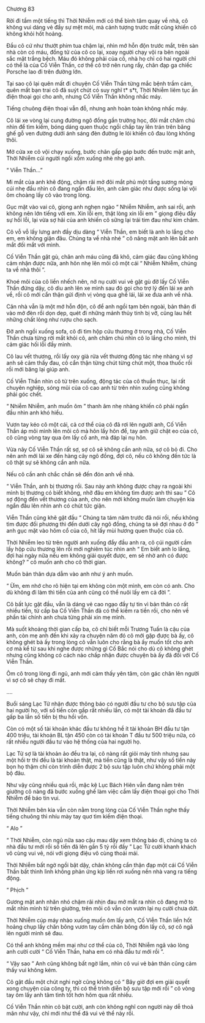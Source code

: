 




Chương 83


Rời đi tầm một tiếng thì Thời Nhiễm mới có thể bình tâm quay về nhà, cô không vui dáng vẻ đầy sự mệt mỏi, mà cảnh tượng trước mắt cũng khiến cô không khỏi hốt hoảng.

Đầu cô cứ như thướt phim tua chậm lại, nhìn mớ hỗn độn trước mắt, trên sàn nhà còn có máu, đồng tử của cô co lại, xoay người chạy vội ra bên ngoài sắc mặt trắng bệch. Máu đó không phải của cô, nhà họ chỉ có hai người chỉ có thể là của Cố Viễn Thần, cơ thể cô trở nên rung rẩy, chân đạp ga chiếc Porsche lao đi trên đường lớn.

Tại sao cô lại quên mất đi chuyện Cố Viễn Thần từng mắc bệnh trầm cảm, quên mất bạn trai cô đã suýt chút có suy nghĩ t* s*t, Thời Nhiễm liêm tục ấn điện thoại gọi cho anh, nhưng Cố Viễn Thần không nhấc máy.

Tiếng chuông điện thoại vẫn đỗ, nhưng anh hoàn toàn không nhấc máy.

Cô lái xe vòng lại cung đường ngô đồng gần trường học, đôi mắt chăm chú nhìn để tìm kiếm, bóng dáng quen thuộc ngồi chấp tay lên trán trên băng ghế gỗ ven đường dưới ánh sáng đèn đường le lói khiến cô đau lòng không thôi.

Mở cửa xe cô vội chạy xuống, bước chân gấp gáp bước đến trước mặt anh, Thời Nhiễm cúi người ngồi xổm xuống nhè nhẹ gọi anh.

“ Viễn Thần...”

Mi mắt của anh khẽ động, chậm rãi mở đôi mắt phủ một tầng sương mỏng cúi nhẹ đầu nhìn cô đang ngẩn đầu lên, anh cảm giác như được sống lại vội ôm choàng lấy cô vào trong lòng.

Gục mặt vào vai cô, giọng anh nghẹn ngào “ Nhiễm Nhiễm, anh sai rồi, anh không nên lớn tiếng với em. Xin lỗi em, thật lòng xin lỗi em ” giọng điệu đầy sự hối lỗi, lại vừa sợ hãi của anh khiến cô sững lại trái tim đau như kim châm.



Cô vỗ vỗ lấy lưng anh đầy dịu dàng “ Viễn Thần, em biết là anh lo lắng cho em, em không giận đâu. Chúng ta về nhà nhé ” cô nâng mặt anh lên bắt anh mắt đối mắt với mình.

Cố Viễn Thần gật gù, chân anh máu cũng đã khô, cảm giác đau cũng không cảm nhận được nữa, anh hôn nhẹ lên môi cô một cái “ Nhiễm Nhiễm, chúng ta về nhà thôi ”.

Khoé môi của cô liền nhếch nên, nở nụ cười vui vẻ gật gù đỡ lấy Cố Viễn Thần đứng dậy, cô dìu anh lên xe mình sau đó gọi cho trợ lý đến lái xe anh về, rồi cô mới cẩn thận gửi định vị vòng qua ghế lái, lái xe đưa anh về nhà.

Căn nhà vẫn là một mớ hỗn độn, cô để anh ngồi tạm bên ngoài, bản thân đi vào mở đèn rồi dọn dẹp, quét đi những mảnh thủy tinh bị vỡ, cũng lau hết những chất lỏng như rượu cho sạch.

Đỡ anh ngồi xuống sofa, cô đi tìm hộp cứu thương ở trong nhà, Cố Viễn Thần chưa từng rời mắt khỏi cô, anh chăm chú nhìn cô lo lắng cho mình, thì cảm giác hối lỗi đầy mình.

Cô lau vết thương, rồi lấy oxy già rửa vết thương động tác nhẹ nhàng vì sợ anh sẽ cảm thấy đau, cô cẩn thận từng chút từng chút một, thoa thuốc rồi rồi mới băng lại giúp anh.

Cố Viễn Thần nhìn cô từ trên xuống, động tác của cô thuần thục, lại rất chuyên nghiệp, sóng mũi của cô cao anh từ trên nhìn xuống cũng không phải góc chết.

“ Nhiễm Nhiễm, anh muốn ôm ” thanh âm nhẹ nhàng khiến cô phải ngẩn đầu nhìn anh khó hiểu.

Vươn tay kéo cô một cái, cả cơ thể của cô đã rơi lên người anh, Cố Viễn Thần áp môi mình lên môi cô mà hôn lấy hôn để, tay anh giữ chặt eo của cô, cô cũng vòng tay qua ôm lấy cổ anh, mà đáp lại nụ hôn.

Vừa nãy Cố Viễn Thần rất sợ, sợ cô sẽ không cần anh nữa, sợ cô bỏ đi. Cho nên anh mới lái xe đến hàng cây ngô đồng, đợi cô, nếu cô không đến tức là cô thật sự sẽ không cần anh nữa.

Nếu cô cần anh chắc chắn sẽ đến đón anh về nhà.

“ Viễn Thần, anh bị thương rồi. Sau này anh không được chạy ra ngoài khi mình bị thương có biết không, nhỡ đâu em không tìm được anh thì sau ” Cô sợ động đến vết thương của anh, cho nên mới không muốn làm chuyện kia ngẩn đầu lên nhìn anh có chút tức giận.

Viễn Thần cũng khẽ gật đầu “ Chúng ta tám năm trước đã nói rồi, nếu không tìm được đối phương thì đến dưới cây ngô đồng, chúng ta sẽ đợi nhau ở đó ” anh gục mặt vào hõm cổ của cô, hít lấy mùi hương quen thuộc của cô.



Thời Nhiễm leo từ trên người anh xuống đẩy đầu anh ra, cô cúi người cầm lấy hộp cứu thương lên rồi mới nghiêm túc nhìn anh “ Em biết anh lo lắng, đợi hai ngày nữa nếu em không giải quyết được, em sẽ nhờ anh có được không? ” cô muốn anh cho cô thời gian.

Muốn bản thân dựa dẫm vào anh như ý anh muốn.

“ Ừm, em nhớ cho rõ hiện tại em không còn một mình, em còn có anh. Cho dù không đi làm thì tiền của anh cũng có thể nuôi lấy em cả đời ”.

Cô bất lực gật đầu, vẫn là dáng vẻ cao ngạo đầy tự tin vì bản thân có rất nhiều tiền, từ cấp ba Cố Viễn Thần đã có thể kiếm ra tiền rồi, cho nên về phần tài chính anh chưa từng phải xin mẹ mình.

Mà suốt khoảng thời gian cấp ba, cô chỉ biết mỗi Trương Tuấn là cậu của anh, còn mẹ anh đến khi xảy ra chuyện năm đó cô mới gặp được bà ấy, cô không ghét bà ấy trong lòng cô vẫn luôn cho rằng bà ấy muốn tốt cho anh cơ mà kể từ sau khi nghe được những gì Cố Bắc nói cho dù cô không ghét nhưng cũng không có cách nào chấp nhận được chuyện bà ấy đã đối với Cố Viễn Thần.

Ôm cô trong lòng đi ngủ, anh mới cảm thấy yên tâm, còn gác chân lên người vì sợ cô sẽ chạy đi mất.

....

Buổi sáng Lạc Tử nhận được thông báo có người đầu tư cho bộ sưu tập của hai người họ, với số tiền còn gấp rất nhiều lần, có một tài khoản đã đầu tư gấp ba lần số tiền bị thu hồi vốn.

Còn có một số tài khoản khác đầu tư không hề ít tài khoản BH đầu tư tận 400 triệu, tài khoản BL tận 450 còn có tài khoản T đầu tư 500 triệu nữa, có rất nhiều người đầu tư vào hệ thống của hai người họ.

Lạc Tử sợ là tài khoản ảo đều tra lại, cô nàng rất giỏi máy tính nhưng sau một hồi tr thì đều là tài khoản thật, mà tiền cũng là thật, như vậy số tiền này bọn họ thậm chí còn trình diễn được 2 bộ sưu tập luôn chứ không phải một bộ đâu.

Như vậy cũng nhiều quá rồi, mặc kệ Lục Bách Hiên vẫn đang nằm trên giường cô nàng đã bước xuống ghế làm việc cầm lấy điện thoại gọi cho Thời Nhiễm để báo tin vui.

Thời Nhiễm bên kia vẫn còn nằm trong lòng của Cố Viễn Thần nghe thấy tiếng chuông thì nhíu mày tay quơ tìm kiếm điện thoại.

“ Alo ”



“ Thời Nhiễm, còn ngủ nữa sao cậu mau dậy xem thông báo đi, chúng ta có nhà đầu tư mới rồi số tiền đã lên gần 5 tỷ rồi đấy ” Lạc Tử cười khanh khách vô cùng vui vẻ, nói với giọng điệu vô cùng thoải mái.

Thời Nhiễm bất ngờ ngồi bật dậy, chân không cẩn thận đạp một cái Cố Viễn Thần bất thình lình không phản ứng kịp liền rơi xuống nền nhà vang ra tiếng động.

“ Phịch ”

Gương mặt anh nhăn nhó chậm rãi nhịn đau mở mắt ra nhìn cô đang mở to mắt nhìn mình từ trên giường, trên môi cô vẫn còn vươn lại nụ cười chưa dứt.

Thời Nhiễm cúp máy nhào xuống muốn ôm lấy anh, Cố Viễn Thần liền hốt hoảng chụp lấy chăn bông vươn tay cầm chăn bông đón lấy cô, sợ cô ngã lên người mình sẽ đau.

Có thể anh không mềm mại như cơ thể của cô, Thời Nhiễm ngã vào lòng anh cười cười “ Cố Viễn Thần, haha em có nhà đầu tư mới rồi ”.

“ Vậy sao ” Anh cũng không bất ngờ lắm, nhìn cô vui vẻ bản thân cũng cảm thấy vui không kém.

Cô gật đầu một chút nghi ngờ cũng không có “ Bây giờ đợi em giải quyết xong chuyện của công ty, thì có thể trình diễn bộ sưu tập mới rồi ” cô vòng tay ôm lấy anh tâm tình tốt hơn hôm qua rất nhiều.

Cố Viễn Thần nhìn cô bật cười, anh còn không nghĩ con người này dễ thoả mãn như vậy, chỉ mới như thế đã vui vẻ thể này rồi.





